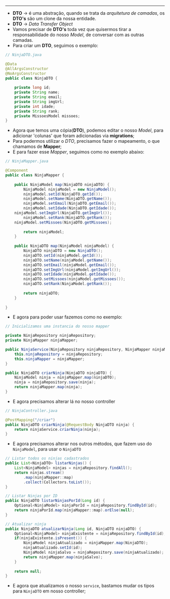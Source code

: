 ___
- **DTO** -> é uma abstração, quando se trata da *arquitetura de camadas*, os **DTO's** são um clone da nossa entidade.
- **DTO** -> *Data Transfer Object*
- Vamos precisar de **DTO's** toda vez que quisermos tirar a responsabilidade do nosso *Model*, de conversar com as outras camadas.
- Para criar um **DTO**, seguimos o exemplo:
```java
// NinjaDTO.java

@Data
@AllArgsConstructor
@NoArgsConstructor
public class NinjaDTO {
	
	private long id;
	private String name;
	private String email;
	private String imgUrl;
	private int idade;
	private String rank;
	private MissoesModel missoes;
}
```
- Agora que temos uma cópia(**DTO**), podemos editar o nosso *Model*, para adicionar 'colunas' que foram adicionadas via **migrations**;
- Para podermos utilizar o *DTO*, precisamos fazer o mapeamento, o que chamamos de **Mapper**;
- E para fazer esse *Mapper*, seguimos como no exemplo abaixo:
```java
// NinjaMapper.java

@Component
public class NinjaMapper {
	
	public NinjaModel map(NinjaDTO ninjaDTO) {
		NinjaModel ninjaModel = new NinjaModel();
		ninjaModel.setId(NinjaDTO.getId());
		ninjaModel.setName(NinjaDTO.getName());
		ninjaModel.setEmail(NinjaDTO.getEmail());
		ninjaModel.setIdade(NinjaDTO.getIdade());
	ninjaModel.setImgUrl(NinjaDTO.getImgUrl());
		ninjaModel.setRank(NinjaDTO.getRank());
	ninjaModel.setMissoes(NinjaDTO.getMissoes);
	
		return ninjaModel;
	}
	
	public NinjaDTO map(NinjaModel ninjaModel) {
		NinjaDTO ninjaDTO = new NinjaDTO();
		ninjaDTO.setId(ninjaModel.getId());
		ninjaDTO.setName(ninjaModel.getName());
		ninjaDTO.setEmail(ninjaModel.getEmail());
		ninjaDTO.setImgUrl(ninjaModel.getImgUrl());
		ninjaDTO.setIdade(ninjaModel.getIdade());
		ninjaDTO.setMissoes(ninjaModel.getMissoes());
		ninjaDTO.setRank(NinjaModel.getRank());
		
		return ninjaDTO;
	}
	
}
```
- E agora para poder usar fazemos como no exemplo:
```java
// Inicializamos uma instancia do nosso mapper

private NinjaRepository ninjaRepository;
private NinjaMapper ninjaMapper;

public NinjaService(NinjaRepository ninjaRepository, NinjaMapper ninjaMapper) {
	this.ninjaRepository = ninjaRepository;
	this.ninjaMapper = ninjaMapper;
}

public NinjaDTO criarNinja(NinjaDTO ninjaDTO) {
	NinjaModel ninja = ninjaMapper.map(ninjaDTO);
	ninja = ninjaRepository.save(ninja);
	return ninjaMapper.map(ninja);
}
```
- E agora precisamos alterar lá no nosso controller
```java
// NinjaController.java

@PostMapping("/criar")
public NinjaDTO criarNinja(@RequestBody NinjaDTO ninja) {
	return ninjaService.criarNinja(ninja);
}
```
- E agora precisamos alterar nos outros métodos, que fazem uso do `NinjaModel`, para usar o `NinjaDTO`
```java
// Listar todos os ninjas cadastrados
public List<NinjaDTO> listarNinjas() {
	List<NinjaModel> ninjas = ninjaRepository.findAll();
	return ninjas.stream()
		.map(ninjaMapper::map)
		.collect(Collectors.toList());
}

// Listar Ninjas por ID
public NinjaDTO listarNinjasPorId(Long id) {
	Optional<NinjaModel> ninjaPorId = ninjaRepository.findById(id);
	return ninjaPorId.map(ninjaMapper::map).orElse(null);
}

// Atualizar ninja
public NinjaDTO atualizarNinja(Long id, NinjaDTO ninjaDTO) {
	Optional<NinjaModel> ninjaExistente = ninjaRepository.findById(id);
	if(ninjaExistente.isPresent()) {
		NinjaModel ninjaAtualizado = ninjaMapper.map(NinjaDTO);
		ninjaAtualizado.setId(id);
		NinjaModel ninjaSalvo = ninjaRepository.save(ninjaAtualizado);
		return ninjaMapper.map(ninjaSalvo);
	}
	
	return null;
}

```
- E agora que atualizamos o nosso `service`, bastamos mudar os tipos para `NinjaDTO` em nosso controller;